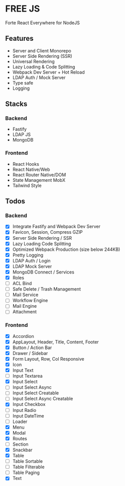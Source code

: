 # FREE JS

Forte React Everywhere for NodeJS

## Features

- Server and Client Monorepo
- Server Side Rendering (SSR)
- Universal Rendering
- Lazy Loading & Code Splitting
- Webpack Dev Server + Hot Reload
- LDAP Auth / Mock Server
- Type safe
- Logging

## Stacks

### Backend

- Fastify
- LDAP JS
- MongoDB

### Frontend

- React Hooks
- React Native/Web
- React Router Native/DOM
- State Management MobX
- Tailwind Style

## Todos

### Backend

- [x] Integrate Fastify and Webpack Dev Server
- [x] Favicon, Session, Compress GZIP
- [x] Server Side Rendering / SSR
- [x] Lazy Loading Code Splitting
- [x] Optimized Webpack Production (size below 244KB)
- [x] Pretty Logging
- [x] LDAP Auth / Login
- [x] LDAP Mock Server
- [x] MongoDB Connect / Services
- [x] Roles
- [ ] ACL Bind
- [ ] Safe Delete / Trash Management
- [ ] Mail Service
- [ ] Workflow Engine
- [ ] Mail Engine
- [ ] Attachment

### Frontend

- [x] Accordion
- [x] AppLayout, Header, Title, Content, Footer
- [x] Button / Action Bar
- [x] Drawer / Sidebar
- [x] Form Layout, Row, Col Responsive
- [x] Icon
- [x] Input Text
- [ ] Input Textarea
- [x] Input Select
- [ ] Input Select Async
- [ ] Input Select Creatable
- [ ] Input Select Async Creatable
- [x] Input Checkbox
- [ ] Input Radio
- [ ] Input DateTime
- [ ] Loader
- [x] Menu
- [x] Modal
- [x] Routes
- [ ] Section
- [x] Snackbar
- [x] Table
- [ ] Table Sortable
- [ ] Table Filterable
- [ ] Table Paging
- [x] Text
